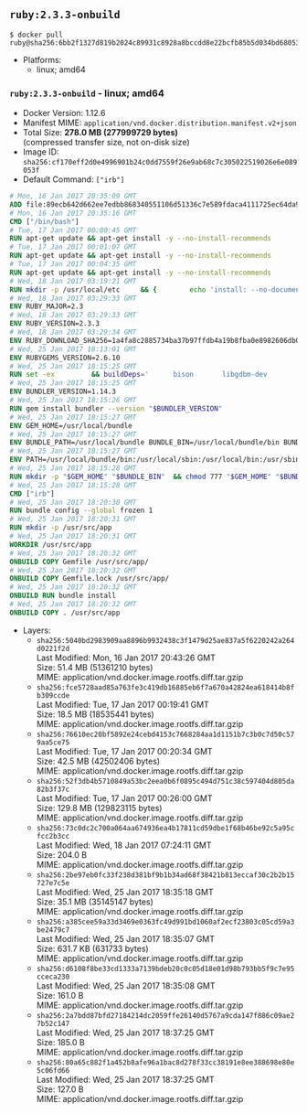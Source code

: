 ## `ruby:2.3.3-onbuild`

```console
$ docker pull ruby@sha256:6bb2f1327d819b2024c89931c8928a8bccdd8e22bcfb85b5d034bd6805390186
```

-	Platforms:
	-	linux; amd64

### `ruby:2.3.3-onbuild` - linux; amd64

-	Docker Version: 1.12.6
-	Manifest MIME: `application/vnd.docker.distribution.manifest.v2+json`
-	Total Size: **278.0 MB (277999729 bytes)**  
	(compressed transfer size, not on-disk size)
-	Image ID: `sha256:cf170eff2d0e4996901b24c0dd7559f26e9ab68c7c305022519026e6e089053f`
-	Default Command: `["irb"]`

```dockerfile
# Mon, 16 Jan 2017 20:35:09 GMT
ADD file:89ecb642d662ee7edbb868340551106d51336c7e589fdaca4111725ec64da957 in / 
# Mon, 16 Jan 2017 20:35:16 GMT
CMD ["/bin/bash"]
# Tue, 17 Jan 2017 00:00:45 GMT
RUN apt-get update && apt-get install -y --no-install-recommends 		ca-certificates 		curl 		wget 	&& rm -rf /var/lib/apt/lists/*
# Tue, 17 Jan 2017 00:01:07 GMT
RUN apt-get update && apt-get install -y --no-install-recommends 		bzr 		git 		mercurial 		openssh-client 		subversion 				procps 	&& rm -rf /var/lib/apt/lists/*
# Tue, 17 Jan 2017 00:04:35 GMT
RUN apt-get update && apt-get install -y --no-install-recommends 		autoconf 		automake 		bzip2 		file 		g++ 		gcc 		imagemagick 		libbz2-dev 		libc6-dev 		libcurl4-openssl-dev 		libdb-dev 		libevent-dev 		libffi-dev 		libgdbm-dev 		libgeoip-dev 		libglib2.0-dev 		libjpeg-dev 		libkrb5-dev 		liblzma-dev 		libmagickcore-dev 		libmagickwand-dev 		libmysqlclient-dev 		libncurses-dev 		libpng-dev 		libpq-dev 		libreadline-dev 		libsqlite3-dev 		libssl-dev 		libtool 		libwebp-dev 		libxml2-dev 		libxslt-dev 		libyaml-dev 		make 		patch 		xz-utils 		zlib1g-dev 	&& rm -rf /var/lib/apt/lists/*
# Wed, 18 Jan 2017 03:19:21 GMT
RUN mkdir -p /usr/local/etc 	&& { 		echo 'install: --no-document'; 		echo 'update: --no-document'; 	} >> /usr/local/etc/gemrc
# Wed, 18 Jan 2017 03:29:33 GMT
ENV RUBY_MAJOR=2.3
# Wed, 18 Jan 2017 03:29:33 GMT
ENV RUBY_VERSION=2.3.3
# Wed, 18 Jan 2017 03:29:34 GMT
ENV RUBY_DOWNLOAD_SHA256=1a4fa8c2885734ba37b97ffdb4a19b8fba0e8982606db02d936e65bac07419dc
# Wed, 25 Jan 2017 18:13:01 GMT
ENV RUBYGEMS_VERSION=2.6.10
# Wed, 25 Jan 2017 18:15:25 GMT
RUN set -ex 		&& buildDeps=' 		bison 		libgdbm-dev 		ruby 	' 	&& apt-get update 	&& apt-get install -y --no-install-recommends $buildDeps 	&& rm -rf /var/lib/apt/lists/* 		&& wget -O ruby.tar.xz "https://cache.ruby-lang.org/pub/ruby/${RUBY_MAJOR%-rc}/ruby-$RUBY_VERSION.tar.xz" 	&& echo "$RUBY_DOWNLOAD_SHA256 *ruby.tar.xz" | sha256sum -c - 		&& mkdir -p /usr/src/ruby 	&& tar -xJf ruby.tar.xz -C /usr/src/ruby --strip-components=1 	&& rm ruby.tar.xz 		&& cd /usr/src/ruby 		&& { 		echo '#define ENABLE_PATH_CHECK 0'; 		echo; 		cat file.c; 	} > file.c.new 	&& mv file.c.new file.c 		&& autoconf 	&& ./configure --disable-install-doc --enable-shared 	&& make -j"$(nproc)" 	&& make install 		&& apt-get purge -y --auto-remove $buildDeps 	&& cd / 	&& rm -r /usr/src/ruby 		&& gem update --system "$RUBYGEMS_VERSION"
# Wed, 25 Jan 2017 18:15:25 GMT
ENV BUNDLER_VERSION=1.14.3
# Wed, 25 Jan 2017 18:15:26 GMT
RUN gem install bundler --version "$BUNDLER_VERSION"
# Wed, 25 Jan 2017 18:15:27 GMT
ENV GEM_HOME=/usr/local/bundle
# Wed, 25 Jan 2017 18:15:27 GMT
ENV BUNDLE_PATH=/usr/local/bundle BUNDLE_BIN=/usr/local/bundle/bin BUNDLE_SILENCE_ROOT_WARNING=1 BUNDLE_APP_CONFIG=/usr/local/bundle
# Wed, 25 Jan 2017 18:15:27 GMT
ENV PATH=/usr/local/bundle/bin:/usr/local/sbin:/usr/local/bin:/usr/sbin:/usr/bin:/sbin:/bin
# Wed, 25 Jan 2017 18:15:28 GMT
RUN mkdir -p "$GEM_HOME" "$BUNDLE_BIN" 	&& chmod 777 "$GEM_HOME" "$BUNDLE_BIN"
# Wed, 25 Jan 2017 18:15:28 GMT
CMD ["irb"]
# Wed, 25 Jan 2017 18:20:30 GMT
RUN bundle config --global frozen 1
# Wed, 25 Jan 2017 18:20:31 GMT
RUN mkdir -p /usr/src/app
# Wed, 25 Jan 2017 18:20:31 GMT
WORKDIR /usr/src/app
# Wed, 25 Jan 2017 18:20:32 GMT
ONBUILD COPY Gemfile /usr/src/app/
# Wed, 25 Jan 2017 18:20:32 GMT
ONBUILD COPY Gemfile.lock /usr/src/app/
# Wed, 25 Jan 2017 18:20:32 GMT
ONBUILD RUN bundle install
# Wed, 25 Jan 2017 18:20:32 GMT
ONBUILD COPY . /usr/src/app
```

-	Layers:
	-	`sha256:5040bd2983909aa8896b9932438c3f1479d25ae837a5f6220242a264d0221f2d`  
		Last Modified: Mon, 16 Jan 2017 20:43:26 GMT  
		Size: 51.4 MB (51361210 bytes)  
		MIME: application/vnd.docker.image.rootfs.diff.tar.gzip
	-	`sha256:fce5728aad85a763fe3c419db16885eb6f7a670a42824ea618414b8fb309ccde`  
		Last Modified: Tue, 17 Jan 2017 00:19:41 GMT  
		Size: 18.5 MB (18535441 bytes)  
		MIME: application/vnd.docker.image.rootfs.diff.tar.gzip
	-	`sha256:76610ec20bf5892e24cebd4153c7668284aa1d1151b7c3b0c7d50c579aa5ce75`  
		Last Modified: Tue, 17 Jan 2017 00:20:34 GMT  
		Size: 42.5 MB (42502406 bytes)  
		MIME: application/vnd.docker.image.rootfs.diff.tar.gzip
	-	`sha256:52f3db4b5710849a53bc2eea0b6f0895c494d751c38c597404d805da82b3f37c`  
		Last Modified: Tue, 17 Jan 2017 00:26:00 GMT  
		Size: 129.8 MB (129823115 bytes)  
		MIME: application/vnd.docker.image.rootfs.diff.tar.gzip
	-	`sha256:73c0dc2c700a064aa674936ea4b17811cd59dbe1f68b46be92c5a95cfcc2b3cc`  
		Last Modified: Wed, 18 Jan 2017 07:24:11 GMT  
		Size: 204.0 B  
		MIME: application/vnd.docker.image.rootfs.diff.tar.gzip
	-	`sha256:2be97eb0fc33f238d381bf9b1b34ad68f38421b813eccaf30c2b2b15727e7c5e`  
		Last Modified: Wed, 25 Jan 2017 18:35:18 GMT  
		Size: 35.1 MB (35145147 bytes)  
		MIME: application/vnd.docker.image.rootfs.diff.tar.gzip
	-	`sha256:a385cee59a33d3469e0363fc49d991bd1060af2ecf23803c05cd59a3be2479c7`  
		Last Modified: Wed, 25 Jan 2017 18:35:07 GMT  
		Size: 631.7 KB (631733 bytes)  
		MIME: application/vnd.docker.image.rootfs.diff.tar.gzip
	-	`sha256:d6108f8be33cd1333a7139bdeb20c0c05d18e01d98b793bb5f9c7e95cceca230`  
		Last Modified: Wed, 25 Jan 2017 18:35:08 GMT  
		Size: 161.0 B  
		MIME: application/vnd.docker.image.rootfs.diff.tar.gzip
	-	`sha256:2a7bdd87bfd27184214dc2059ffe26140d5767a9cda147f886c09ae27b52c147`  
		Last Modified: Wed, 25 Jan 2017 18:37:25 GMT  
		Size: 185.0 B  
		MIME: application/vnd.docker.image.rootfs.diff.tar.gzip
	-	`sha256:80a65c882f1a452b8afe96a1bac8d278f33cc38191e8ee388698e80e5c06fd66`  
		Last Modified: Wed, 25 Jan 2017 18:37:25 GMT  
		Size: 127.0 B  
		MIME: application/vnd.docker.image.rootfs.diff.tar.gzip
